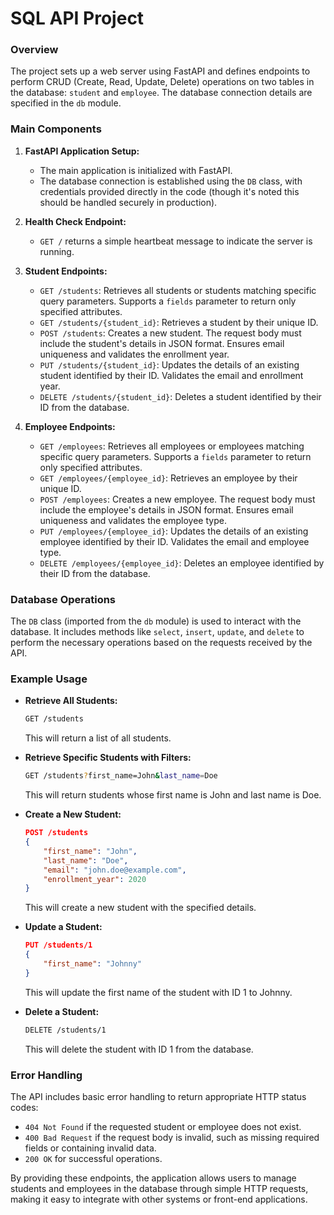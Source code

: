 # SQL API Project

### Overview
The project sets up a web server using FastAPI and defines endpoints to perform CRUD (Create, Read, Update, Delete) operations on two tables in the database: `student` and `employee`. The database connection details are specified in the `db` module.

### Main Components

1. **FastAPI Application Setup:**
   - The main application is initialized with FastAPI.
   - The database connection is established using the `DB` class, with credentials provided directly in the code (though it's noted this should be handled securely in production).

2. **Health Check Endpoint:**
   - `GET /` returns a simple heartbeat message to indicate the server is running.

3. **Student Endpoints:**
   - `GET /students`: Retrieves all students or students matching specific query parameters. Supports a `fields` parameter to return only specified attributes.
   - `GET /students/{student_id}`: Retrieves a student by their unique ID.
   - `POST /students`: Creates a new student. The request body must include the student's details in JSON format. Ensures email uniqueness and validates the enrollment year.
   - `PUT /students/{student_id}`: Updates the details of an existing student identified by their ID. Validates the email and enrollment year.
   - `DELETE /students/{student_id}`: Deletes a student identified by their ID from the database.

4. **Employee Endpoints:**
   - `GET /employees`: Retrieves all employees or employees matching specific query parameters. Supports a `fields` parameter to return only specified attributes.
   - `GET /employees/{employee_id}`: Retrieves an employee by their unique ID.
   - `POST /employees`: Creates a new employee. The request body must include the employee's details in JSON format. Ensures email uniqueness and validates the employee type.
   - `PUT /employees/{employee_id}`: Updates the details of an existing employee identified by their ID. Validates the email and employee type.
   - `DELETE /employees/{employee_id}`: Deletes an employee identified by their ID from the database.

### Database Operations
The `DB` class (imported from the `db` module) is used to interact with the database. It includes methods like `select`, `insert`, `update`, and `delete` to perform the necessary operations based on the requests received by the API.

### Example Usage
- **Retrieve All Students:**
  ```sh
  GET /students
  ```
  This will return a list of all students.

- **Retrieve Specific Students with Filters:**
  ```sh
  GET /students?first_name=John&last_name=Doe
  ```
  This will return students whose first name is John and last name is Doe.

- **Create a New Student:**
  ```json
  POST /students
  {
      "first_name": "John",
      "last_name": "Doe",
      "email": "john.doe@example.com",
      "enrollment_year": 2020
  }
  ```
  This will create a new student with the specified details.

- **Update a Student:**
  ```json
  PUT /students/1
  {
      "first_name": "Johnny"
  }
  ```
  This will update the first name of the student with ID 1 to Johnny.

- **Delete a Student:**
  ```sh
  DELETE /students/1
  ```
  This will delete the student with ID 1 from the database.

### Error Handling
The API includes basic error handling to return appropriate HTTP status codes:
- `404 Not Found` if the requested student or employee does not exist.
- `400 Bad Request` if the request body is invalid, such as missing required fields or containing invalid data.
- `200 OK` for successful operations.

By providing these endpoints, the application allows users to manage students and employees in the database through simple HTTP requests, making it easy to integrate with other systems or front-end applications.
